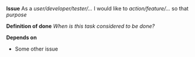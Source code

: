 **Issue**
As a _user/developer/tester/..._ I would like to _action/feature/..._ so that _purpose_



**Definition of done**
_When is this task considered to be done?_


**Depends on**
* Some other issue
